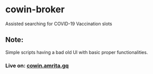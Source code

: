 # cowin-broker
Assisted searching for COVID-19 Vaccination slots 

## Note:
Simple scripts having a bad old UI with basic proper functionalities.
### Live on: [cowin.amrita.gq](https://cowin.amrita.gq)
